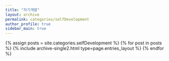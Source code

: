 ```yaml
---
title: "자기개발"
layout: archive
permalink: categories/selfDevelopment
author_profile: true
sidebar_main: true
---
```


{% assign posts = site.categories.selfDevelopment %}
{% for post in posts %} {% include archive-single2.html type=page.entries_layout %} {% endfor %}